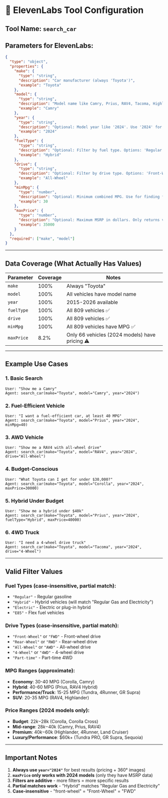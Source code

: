 # 🔧 ElevenLabs Tool Configuration

## Tool Name: `search_car`

## Parameters for ElevenLabs:

```json
{
  "type": "object",
  "properties": {
    "make": {
      "type": "string",
      "description": "Car manufacturer (always 'Toyota')",
      "example": "Toyota"
    },
    "model": {
      "type": "string",
      "description": "Model name like Camry, Prius, RAV4, Tacoma, Highlander, 4Runner, Corolla, Tundra",
      "example": "Camry"
    },
    "year": {
      "type": "string",
      "description": "Optional: Model year like '2024'. Use '2024' for full pricing and 360° images. Defaults to newest if omitted.",
      "example": "2024"
    },
    "fuelType": {
      "type": "string",
      "description": "Optional: Filter by fuel type. Options: 'Regular' (gasoline), 'Hybrid' (gas+electric), 'Electric', 'E85'",
      "example": "Hybrid"
    },
    "drive": {
      "type": "string",
      "description": "Optional: Filter by drive type. Options: 'Front-Wheel', 'Rear-Wheel', 'All-Wheel', '4-Wheel', 'Part-time 4-Wheel'",
      "example": "All-Wheel"
    },
    "minMpg": {
      "type": "number",
      "description": "Optional: Minimum combined MPG. Use for finding fuel-efficient vehicles (e.g., 30, 40, 50)",
      "example": 30
    },
    "maxPrice": {
      "type": "number",
      "description": "Optional: Maximum MSRP in dollars. Only returns vehicles with pricing. Use for budget constraints (e.g., 35000, 50000)",
      "example": 35000
    }
  },
  "required": ["make", "model"]
}
```

---

## Data Coverage (What Actually Has Values)

| Parameter | Coverage | Notes |
|-----------|----------|-------|
| `make` | 100% | Always "Toyota" |
| `model` | 100% | All vehicles have model name |
| `year` | 100% | 2015-2026 available |
| `fuelType` | 100% | All 809 vehicles ✅ |
| `drive` | 100% | All 809 vehicles ✅ |
| `minMpg` | 100% | All 809 vehicles have MPG ✅ |
| `maxPrice` | 8.2% | Only 66 vehicles (2024 models) have pricing ⚠️ |

---

## Example Use Cases

### 1. Basic Search
```
User: "Show me a Camry"
Agent: search_car(make="Toyota", model="Camry", year="2024")
```

### 2. Fuel-Efficient Vehicle
```
User: "I want a fuel-efficient car, at least 40 MPG"
Agent: search_car(make="Toyota", model="Prius", year="2024", minMpg=40)
```

### 3. AWD Vehicle
```
User: "Show me a RAV4 with all-wheel drive"
Agent: search_car(make="Toyota", model="RAV4", year="2024", drive="All-Wheel")
```

### 4. Budget-Conscious
```
User: "What Toyota can I get for under $30,000?"
Agent: search_car(make="Toyota", model="Corolla", year="2024", maxPrice=30000)
```

### 5. Hybrid Under Budget
```
User: "Show me a hybrid under $40k"
Agent: search_car(make="Toyota", model="Prius", year="2024", fuelType="Hybrid", maxPrice=40000)
```

### 6. 4WD Truck
```
User: "I need a 4-wheel drive truck"
Agent: search_car(make="Toyota", model="Tacoma", year="2024", drive="4-Wheel")
```

---

## Valid Filter Values

### Fuel Types (case-insensitive, partial match):
- `"Regular"` - Regular gasoline
- `"Hybrid"` - Hybrid vehicles (will match "Regular Gas and Electricity")
- `"Electric"` - Electric or plug-in hybrid
- `"E85"` - Flex fuel vehicles

### Drive Types (case-insensitive, partial match):
- `"Front-Wheel"` or `"FWD"` - Front-wheel drive
- `"Rear-Wheel"` or `"RWD"` - Rear-wheel drive
- `"All-Wheel"` or `"AWD"` - All-wheel drive
- `"4-Wheel"` or `"4WD"` - 4-wheel drive
- `"Part-time"` - Part-time 4WD

### MPG Ranges (approximate):
- **Economy**: 30-40 MPG (Corolla, Camry)
- **Hybrid**: 40-60 MPG (Prius, RAV4 Hybrid)
- **Performance/Truck**: 15-25 MPG (Tundra, 4Runner, GR Supra)
- **SUV**: 20-35 MPG (RAV4, Highlander)

### Price Ranges (2024 models only):
- **Budget**: $22k-$28k (Corolla, Corolla Cross)
- **Mid-range**: $28k-$40k (Camry, Prius, RAV4)
- **Premium**: $40k-$60k (Highlander, 4Runner, Land Cruiser)
- **Luxury/Performance**: $60k+ (Tundra PRO, GR Supra, Sequoia)

---

## Important Notes

1. **Always use `year="2024"`** for best results (pricing + 360° images)
2. **`maxPrice` only works with 2024 models** (only they have MSRP data)
3. **Filters are additive** - more filters = more specific results
4. **Partial matches work** - "Hybrid" matches "Regular Gas and Electricity"
5. **Case-insensitive** - "front-wheel" = "Front-Wheel" = "FWD"

